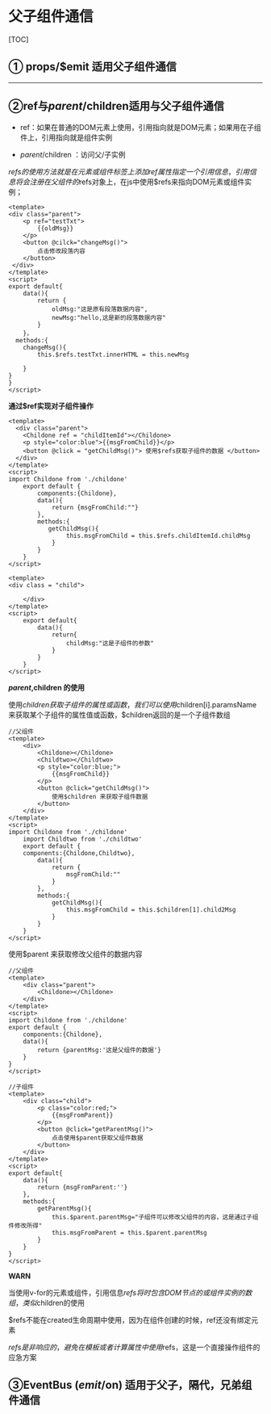 # 父子组件通信

[TOC]



## ① props/$emit 适用父子组件通信

------

## ②ref与$parent/$children适用与父子组件通信

+ ref：如果在普通的DOM元素上使用，引用指向就是DOM元素；如果用在子组件上，引用指向就是组件实例

+ $parent/$children ：访问父/子实例

$refs 的使用方法就是在元素或组件标签上添加ref属性指定一个引用信息，引用信息将会注册在父组件的$refs对象上，在js中使用$refs来指向DOM元素或组件实例；

```vue
<template>
<div class="parent">
    <p ref="testTxt">
        {{oldMsg}}
    </p>
    <button @cilck="changeMsg()">
        点击修改段落内容
    </button>
 </div>
</template>
<script>
export default{
    data(){
        return {
            oldMsg:"这是原有段落数据内容",
            newMsg:"hello,这是新的段落数据内容"
        }
    }，
  methods:{
    changeMsg(){
        this.$refs.testTxt.innerHTML = this.newMsg
        
    }
}
}
</script>
```

**通过$ref实现对子组件操作**

```vue
<template>
  <div class="parent">
    <Childone ref = "childItemId"></Childone>
    <p style="color:blue">{{msgFromChild}}</p>
    <button @click = "getChildMsg()"> 使用$refs获取子组件的数据 </button>
  </div>
</template>
<script>
import Childone from './childone'
    export default {
        components:{Childone},
        data(){
            return {msgFromChild:""}
        },
        methods:{
           getChildMsg(){
                this.msgFromChild = this.$refs.childItemId.childMsg
            }
        }
    }
</script>
```

```vue
<template>
<div class = "child">
    
    </div>
</template>
<script>
    export default{
        data(){
            return{
                childMsg:"这是子组件的参数"
            }
        }
    }
</script>
```

**$parent,$children 的使用**

使用$children获取子组件的属性或函数，我们可以使用$children[i].paramsName 来获取某个子组件的属性值或函数，$children返回的是一个子组件数组

```vue
//父组件
<template>
	<div>
        <Childone></Childone>
        <Childtwo></Childtwo>
        <p style="color:blue;">
            {{msgFromChild}}
	    </p>
        <button @click="getChildMsg()">
            使用$children 来获取子组件数据
   	    </button>
    </div>
</template>
<script>
import Childone from './childone'
    import Childtwo from './childtwo'
    export default {
    components:{Childone,Childtwo},
        data(){
            return {
                msgFromChild:""
            }
        },
        methods:{
            getChildMsg(){
                this.msgFromChild = this.$children[1].child2Msg
            }
        }
    }
</script>
```

使用$parent 来获取修改父组件的数据内容

```vue
//父组件
<template>
	<div class="parent">
        <Childone></Childone>
    </div>
</template>
<script>
import Childone from './childone'
export default {
    components:{Childone},
    data(){
        return {parentMsg:'这是父组件的数据'}
    }
}
</script>
```

```vue
//子组件
<template>
	<div class="child">
        <p class="color:red;">
            {{msgFromParent}}
   	    </p>
        <button @click="getParentMsg()">
            点击使用$parent获取父组件数据
        </button>
    </div>
</template>
<script>
export default{
    data(){
        return {msgFromParent:''}
    },
    methods:{
        getParentMsg(){
            this.$parent.parentMsg="子组件可以修改父组件的内容，这是通过子组件修改所得"
            this.msgFromParent = this.$parent.parentMsg
        }
    }
}
</script>
```

**WARN**

当使用v-for的元素或组件，引用信息$refs将时包含DOM节点的或组件实例的数组，类似$children的使用

$refs不能在created生命周期中使用，因为在组件创建的时候，ref还没有绑定元素

$refs是非响应的，避免在模板或者计算属性中使用$refs，这是一个直接操作组件的应急方案

## ③EventBus ($emit/$on) 适用于父子，隔代，兄弟组件通信



